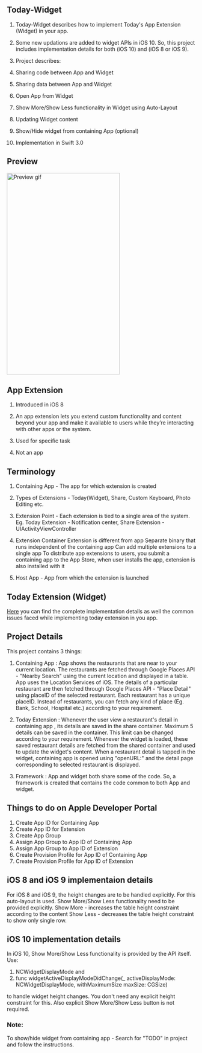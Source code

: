 ## Today-Widget

1. Today-Widget describes how to implement Today's App Extension (Widget) in your app.

2. Some new updations are added to widget APIs in iOS 10. So, this project includes implementation details for both (iOS 10) and (iOS 8 or iOS 9). 

3. Project describes:
  1. Sharing code between App and Widget
  2. Sharing data between App and Widget
  3. Open App from Widget
  4. Show More/Show Less functionality in Widget using Auto-Layout
  5. Updating Widget content
  6. Show/Hide widget from containing App (optional)

4. Implementation in Swift 3.0

## Preview
<img src="https://github.com/pgpt10/Today-Widget/blob/master/Demo.gif"  width='300' height='534' alt="Preview gif">

## App Extension
1. Introduced in iOS 8

2. An app extension lets you extend custom functionality and content beyond your app and make it available to users while they’re interacting with other apps or the system.

3. Used for specific task

4. Not an app

## Terminology
1. Containing App - The app for which extension is created

2. Types of Extensions - Today(Widget), Share, Custom Keyboard, Photo Editing etc.

3. Extension Point - Each extension is tied to a single area of the system. Eg. Today Extension - Notification center, Share Extension - UIActivityViewController

4. Extension Container
    Extension is different from app
    Separate binary that runs independent of the containing app
    Can add multiple extensions to a single app
    To distribute app extensions to users, you submit a containing app to the App Store, when user installs the app, extension is also installed with it

5.  Host App - App from which the extension is launched

## Today Extension (Widget)
<a href="https://hackernoon.com/app-extensions-and-today-extensions-widget-in-ios-10-e2d9fd9957a8">Here</a> you can find the complete implementation details as well the common issues faced while implementing today extension in you app.

## Project Details

This project contains 3 things:

1. Containing App : App shows the restaurants that are near to your current location. The restaurants are fetched through Google Places API - "Nearby Search" using the current location and displayed in a table. App uses the Location Services of iOS. The details of a particular restaurant are then fetched through Google Places API - "Place Detail" using placeID of the selected restaurant. Each restaurant has a unique placeID. Instead of restaurants, you can fetch any kind of place (Eg. Bank, School, Hospital etc.) according to your requirement.

2. Today Extension : Whenever the user view a restaurant's detail in containing app , its details are saved in the share container. Maximum 5 details can be saved in the container. This limit can be changed according to your requirement. Whenever the widget is loaded, these saved restaurant details are fetched from the shared container and used to update the widget's content. When a restaurant detail is tapped in the widget, containing app is opened using "openURL:" and the detail page corresponding to selected restaurant is displayed.

3. Framework : App and widget both share some of the code. So, a framework is created that contains the code common to both App and widget.

## Things to do on Apple Developer Portal

1. Create App ID for Containing App
2. Create App ID for Extension
3. Create App Group
4. Assign App Group to App ID of Containing App
5. Assign App Group to App ID of Extension
6. Create Provision Profile for App ID of Containing App
7. Create Provision Profile for App ID of Extension

## iOS 8 and iOS 9 implementaion details

For iOS 8 and iOS 9, the height changes are to be handled explicitly. For this auto-layout is used. Show More/Show Less functionality need to be provided explicitly.
Show More - increases the table height constraint according to the content
Show Less - decreases the table height constraint to show only single row.

## iOS 10 implementation details

In iOS 10, Show More/Show Less functionality is provided by the API itself. 
Use:

1. NCWidgetDisplayMode and 
2. func widgetActiveDisplayModeDidChange(_ activeDisplayMode: NCWidgetDisplayMode, withMaximumSize maxSize: CGSize)

to handle widget height changes. You don't need any explicit height constraint for this. Also explicit Show More/Show Less button is not required.

### Note: 
To show/hide widget from containing app - Search for "TODO" in project and follow the instructions.
